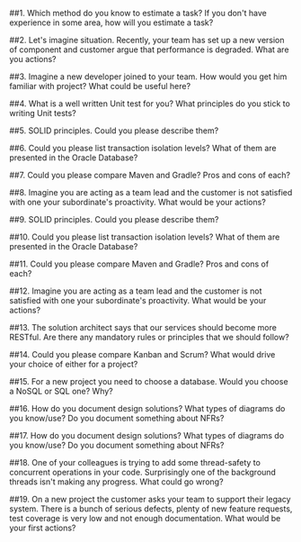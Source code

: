 ##1. Which method do you know to estimate a task? If you don't have experience in some area, how will you estimate a task?

##2. Let's imagine situation. Recently, your team has set up a new version of component and customer argue that performance is degraded. What are you actions?

##3. Imagine a new developer joined to your team. How would you get him familiar with project? What could be useful here? 
    
##4. What is a well written Unit test for you? What principles do you stick to writing Unit tests?

##5. SOLID principles. Could you please describe them? 

##6. Could you please list transaction isolation levels? What of them are presented in the Oracle Database? 

##7. Could you please compare Maven and Gradle? Pros and cons of each?
    
##8. Imagine you are acting as a team lead and the customer is not satisfied with one your subordinate's proactivity. What would be your actions?

##9. SOLID principles. Could you please describe them? 

##10. Could you please list transaction isolation levels? What of them are presented in the Oracle Database? 

##11. Could you please compare Maven and Gradle? Pros and cons of each?
    
##12. Imagine you are acting as a team lead and the customer is not satisfied with one your subordinate's proactivity. What would be your actions?

##13. The solution architect says that our services should become more RESTful. Are there any mandatory rules or principles that we should follow?
    
##14. Could you please compare Kanban and Scrum? What would drive your choice of either for a project?
    
##15. For a new project you need to choose a database. Would you choose a NoSQL or SQL one? Why?

##16. How do you document design solutions? What types of diagrams do you know/use? Do you document something about NFRs?
    
##17. How do you document design solutions? What types of diagrams do you know/use? Do you document something about NFRs?

##18. One of your colleagues is trying to add some thread-safety to concurrent operations in your code. Surprisingly one of the background threads isn't making any progress. What could go wrong?

##19. On a new project the customer asks your team to support their legacy system. There is a bunch of serious defects, plenty of new feature requests, test coverage is very low and not enough documentation. What would be your first actions?